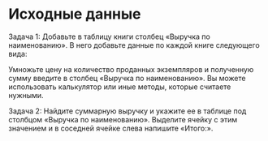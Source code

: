 # Исходные данные

Задача 1: Добавьте в таблицу книги столбец «Выручка по наименованию». В него добавьте данные по каждой книге следующего вида:

Умножьте цену на количество проданных экземпляров и полученную сумму введите в столбец «Выручка по наименованию». Вы можете использовать калькулятор или иные методы, которые считаете нужными.

Задача 2: Найдите суммарную выручку и укажите ее в таблице под столбцом «Выручка по наименованию». Выделите ячейку с этим значением и в соседней ячейке слева напишите «Итого:».
